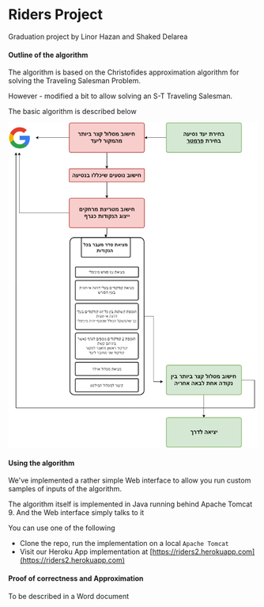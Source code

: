 # Riders Project #
Graduation project by Linor Hazan and Shaked Delarea

#### Outline of the algorithm
The algorithm is based on the Christofides approximation algorithm for solving the Traveling Salesman Problem.

However - modified a bit to allow solving an S-T Traveling Salesman.

The basic algorithm is described below

![Flowchart](Untitled%20Diagram.png)

#### Using the algorithm ####
We've implemented a rather simple Web interface to allow you run custom samples of inputs of the algorithm.

The algorithm itself is implemented in Java running behind Apache Tomcat 9. And the Web interface simply talks to it

You can use one of the following
* Clone the repo, run the implementation on a local `Apache Tomcat`
* Visit our Heroku App implementation at [https://riders2.herokuapp.com](https://riders2.herokuapp.com)

#### Proof of correctness and Approximation ####
To be described in a Word document